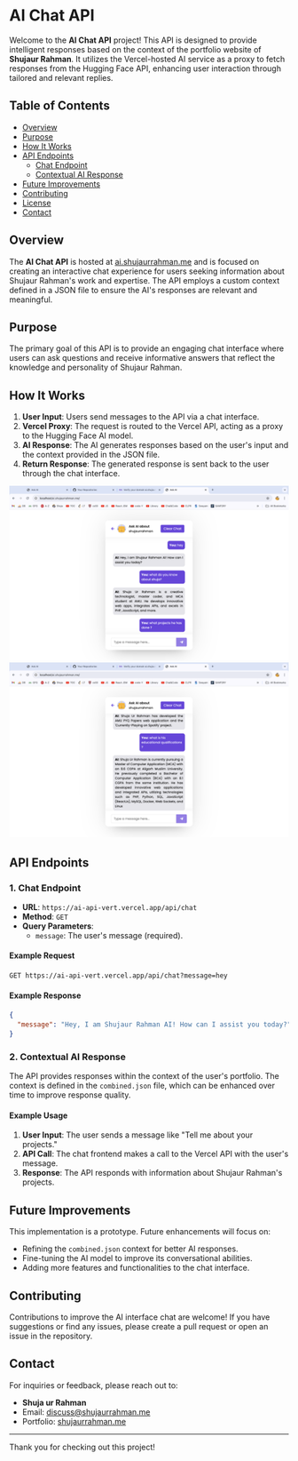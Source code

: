 
# AI Chat API

Welcome to the **AI Chat API** project! This API is designed to provide intelligent responses based on the context of the portfolio website of **Shujaur Rahman**. It utilizes the Vercel-hosted AI service as a proxy to fetch responses from the Hugging Face API, enhancing user interaction through tailored and relevant replies.

## Table of Contents

- [Overview](#overview)
- [Purpose](#purpose)
- [How It Works](#how-it-works)
- [API Endpoints](#api-endpoints)
  - [Chat Endpoint](#1-chat-endpoint)
  - [Contextual AI Response](#2-contextual-ai-response)
- [Future Improvements](#future-improvements)
- [Contributing](#contributing)
- [License](#license)
- [Contact](#contact)

## Overview

The **AI Chat API** is hosted at [ai.shujaurrahman.me](https://ai.shujaurrahman.me) and is focused on creating an interactive chat experience for users seeking information about Shujaur Rahman's work and expertise. The API employs a custom context defined in a JSON file to ensure the AI's responses are relevant and meaningful.

## Purpose

The primary goal of this API is to provide an engaging chat interface where users can ask questions and receive informative answers that reflect the knowledge and personality of Shujaur Rahman.

## How It Works

1. **User Input**: Users send messages to the API via a chat interface.
2. **Vercel Proxy**: The request is routed to the Vercel API, acting as a proxy to the Hugging Face AI model.
3. **AI Response**: The AI generates responses based on the user's input and the context provided in the JSON file.
4. **Return Response**: The generated response is sent back to the user through the chat interface.

![AI Chat API Overview](images/1.png)
<br>
![AI Chat API Overview](images/2.png)

## API Endpoints

### 1. Chat Endpoint

- **URL**: `https://ai-api-vert.vercel.app/api/chat`
- **Method**: `GET`
- **Query Parameters**:
  - `message`: The user's message (required).

#### Example Request

```http
GET https://ai-api-vert.vercel.app/api/chat?message=hey
```

#### Example Response

```json
{
  "message": "Hey, I am Shujaur Rahman AI! How can I assist you today?"
}
```

### 2. Contextual AI Response

The API provides responses within the context of the user's portfolio. The context is defined in the `combined.json` file, which can be enhanced over time to improve response quality.

#### Example Usage

1. **User Input**: The user sends a message like "Tell me about your projects."
2. **API Call**: The chat frontend makes a call to the Vercel API with the user's message.
3. **Response**: The API responds with information about Shujaur Rahman's projects.

## Future Improvements

This implementation is a prototype. Future enhancements will focus on:

- Refining the `combined.json` context for better AI responses.
- Fine-tuning the AI model to improve its conversational abilities.
- Adding more features and functionalities to the chat interface.

## Contributing

Contributions to improve the AI interface chat are welcome! If you have suggestions or find any issues, please create a pull request or open an issue in the repository.


## Contact

For inquiries or feedback, please reach out to:

- **Shuja ur Rahman**  
- Email: [discuss@shujaurrahman.me](mailto:shujaurrehman210@gmail.com)  
- Portfolio: [shujaurrahman.me](https://shujaurrahman.me)

---

Thank you for checking out this project!
